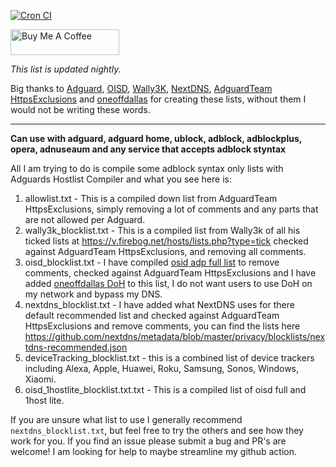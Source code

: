 [![Cron CI](https://github.com/travisboss/Jefe-Lists/actions/workflows/cron.yml/badge.svg?branch=main)](https://github.com/travisboss/Jefe-Lists/actions/workflows/cron.yml)

<a href="https://www.buymeacoffee.com/jefeList" target="_blank"><img src="https://cdn.buymeacoffee.com/buttons/default-orange.png" alt="Buy Me A Coffee" height="41" width="174"></a>

_This list is updated nightly._

Big thanks to [Adguard](https://github.com/AdguardTeam/HostlistCompiler), [OISD](https://oisd.nl/), [Wally3K](https://firebog.net/), [NextDNS](https://github.com/nextdns), [AdguardTeam HttpsExclusions](https://github.com/AdguardTeam/HttpsExclusions) and [oneoffdallas](https://github.com/oneoffdallas/dohservers) for creating these lists, without them I would not be writing these words.

<hr />

**Can use with adguard, adguard home, ublock, adblock, adblockplus, opera, adnuseaum and any service that accepts adblock styntax**

All I am trying to do is compile some adblock syntax only lists with Adguards Hostlist Compiler and what you see here is:

1. allowlist.txt - This is a compiled down list from AdguardTeam HttpsExclusions, simply removing a lot of comments and any parts that are not allowed per Adguard.
2. wally3k_blocklist.txt - This is a compiled list from Wally3k of all his ticked lists at https://v.firebog.net/hosts/lists.php?type=tick checked against AdguardTeam HttpsExclusions, and removing all comments.
3. oisd_blocklist.txt - I have compiled [osid adp full list](https://abp.oisd.nl/) to remove comments, checked against AdguardTeam HttpsExclusions and I have added [oneoffdallas DoH](https://github.com/oneoffdallas/dohservers) to this list, I do not want users to use DoH on my network and bypass my DNS.
4. nextdns_blocklist.txt - I have added what NextDNS uses for there default recommended list and checked against AdguardTeam HttpsExclusions and remove comments, you can find the lists here https://github.com/nextdns/metadata/blob/master/privacy/blocklists/nextdns-recommended.json
5. deviceTracking_blocklist.txt - this is a combined list of device trackers including Alexa, Apple, Huawei, Roku, Samsung, Sonos, Windows, Xiaomi.
6. oisd_1hostlite_blocklist.txt.txt - This is a compiled list of oisd full and 1host lite.

If you are unsure what list to use I generally recommend `nextdns_blocklist.txt`, but feel free to try the others and see how they work for you. If you find an issue please submit a bug and PR's are welcome! I am looking for help to maybe streamline my github action.
